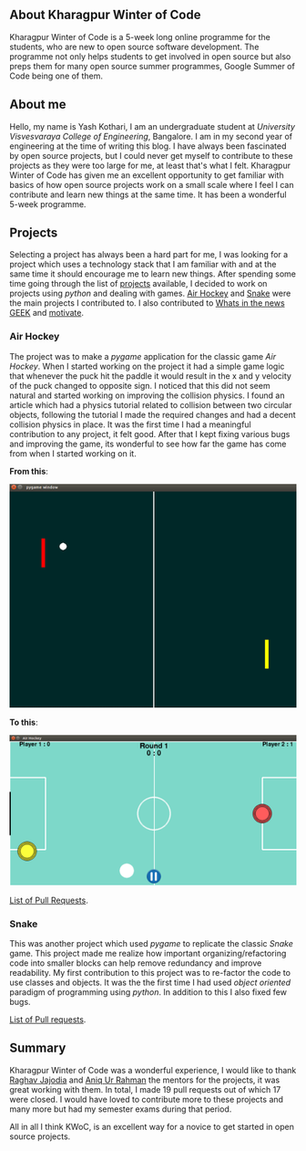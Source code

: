 ## About Kharagpur Winter of Code

Kharagpur Winter of Code is a 5-week long online programme for the students, who are new to open source software development. The programme not only helps students to get involved in open source but also preps them for many open source summer programmes, Google Summer of Code being one of them.


## About me

Hello, my name is Yash Kothari, I am an undergraduate student at _University Visvesvaraya College of Engineering_, Bangalore. I am in my second year of engineering at the time of writing this blog. I have always been fascinated by open source projects, but I could never get myself to contribute to these projects as they were too large for me, at least that's what I felt. Kharagpur Winter of Code has given me an excellent opportunity to get familiar with basics of how open source projects work on a small scale where I feel I can contribute and learn new things at the same time. It has been a wonderful 5-week programme.


## Projects

Selecting a project has always been a hard part for me, I was looking for a project which uses a technology stack that I am familiar with and at the same time it should encourage me to learn new things. After spending some time going through the list of [projects](https://kwoc.kossiitkgp.in/projects) available, I decided to work on projects using _python_ and dealing with games. [Air Hockey](https://github.com/NITDgpOS/AirHockey) and [Snake](https://github.com/jajodiaraghav/Snake) were the main projects I contributed to. I also contributed to [Whats in the news GEEK](https://github.com/aribis369/Whats-in-the-news-GEEK) and [motivate](https://github.com/mubaris/motivate).


### Air Hockey

The project was to make a _pygame_ application for the classic game _Air Hockey_. When I started working on the project it had a simple game logic that whenever the puck hit the paddle it would result in the x and y velocity of the puck changed to opposite sign. I noticed that this did not seem natural and started working on improving the collision physics. I found an article which had a physics tutorial related to collision between two circular objects, following the tutorial I made the required changes and had a decent collision physics in place. It was the first time I had a meaningful contribution to any project, it felt good. After that I kept fixing various bugs and improving the game, its wonderful to see how far the game has come from when I started working on it.

**From this**:

![Old Version](img/old-airHockey.png) 

**To this**:

![New Version](img/new-airHockey.png)


[List of Pull Requests](https://github.com/NITDgpOS/AirHockey/pulls?q=is%3Apr+author%3ACaptainDaVinci+is%3Aclosed).


### Snake

This was another project which used _pygame_ to replicate the classic _Snake_ game. This project made me realize how important organizing/refactoring code into smaller blocks can help remove redundancy and improve readability. My first contribution to this project was to re-factor the code to use classes and objects. It was the the first time I had used _object oriented_ paradigm of programming using _python_. In addition to this I also fixed few bugs.

[List of Pull requests](https://github.com/jajodiaraghav/Snake/pulls?q=is%3Apr+author%3ACaptainDaVinci+is%3Aclosed).


## Summary

Kharagpur Winter of Code was a wonderful experience, I would like to thank [Raghav Jajodia](https://github.com/jajodiaraghav) and [Aniq Ur Rahman](https://github.com/Aniq55) the mentors for the projects, it was great working with them. In total, I made 19 pull requests out of which 17 were closed. I would have loved to contribute more to these projects and many more but had my semester exams during that period. 

All in all I think KWoC, is an excellent way for a novice to get started in open source projects.
